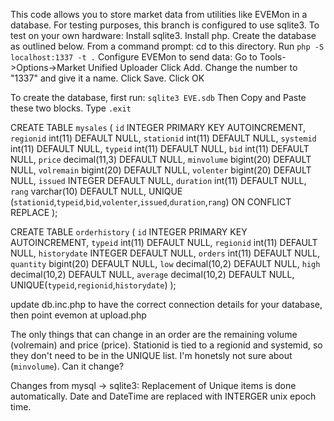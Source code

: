 This code allows you to store market data from utilities like EVEMon in a database.
For testing purposes, this branch is configured to use sqlite3.
To test on your own hardware:
	Install sqlite3.
	Install php.
	Create the database as outlined below.
	From a command prompt:
		cd to this directory.
		Run `php -S localhost:1337 -t .`
	Configure EVEMon to send data:
		Go to Tools->Options->Market Unified Uploader
		Click Add.
		Change the number to "1337" and give it a name.
		Click Save.
		Click OK

To create the database, first run: `sqlite3 EVE.sdb`
Then Copy and Paste these two blocks.
Type `.exit`

CREATE TABLE `mysales` (
  `id` INTEGER PRIMARY KEY AUTOINCREMENT,
  `regionid` int(11) DEFAULT NULL,
  `stationid` int(11) DEFAULT NULL,
  `systemid` int(11) DEFAULT NULL,
  `typeid` int(11) DEFAULT NULL,
  `bid` int(11) DEFAULT NULL,
  `price` decimal(11,3) DEFAULT NULL,
  `minvolume` bigint(20) DEFAULT NULL,
  `volremain` bigint(20) DEFAULT NULL,
  `volenter` bigint(20) DEFAULT NULL,
  `issued` INTEGER  DEFAULT NULL,
  `duration` int(11) DEFAULT NULL,
  `rang` varchar(10) DEFAULT NULL,
  UNIQUE (`stationid`,`typeid`,`bid`,`volenter`,`issued`,`duration`,`rang`) ON CONFLICT REPLACE
);

CREATE TABLE `orderhistory` (
  `id` INTEGER PRIMARY KEY AUTOINCREMENT,
  `typeid` int(11) DEFAULT NULL,
  `regionid` int(11) DEFAULT NULL,
  `historydate` INTEGER DEFAULT NULL,
  `orders` int(11) DEFAULT NULL,
  `quantity` bigint(20) DEFAULT NULL,
  `low` decimal(10,2) DEFAULT NULL,
  `high` decimal(10,2) DEFAULT NULL,
  `average` decimal(10,2) DEFAULT NULL,
  UNIQUE(`typeid`,`regionid`,`historydate`)
);

update db.inc.php to have the correct connection details for your database, then point evemon at upload.php

The only things that can change in an order are the remaining volume (volremain) and price (price).  Stationid is tied to a regionid and systemid, so they don't need to be in the UNIQUE list.  I'm honetsly not sure about (`minvolume`).  Can it change?

Changes from mysql -> sqlite3:
	Replacement of Unique items is done automatically.
	Date and DateTime are replaced with INTERGER unix epoch time.
